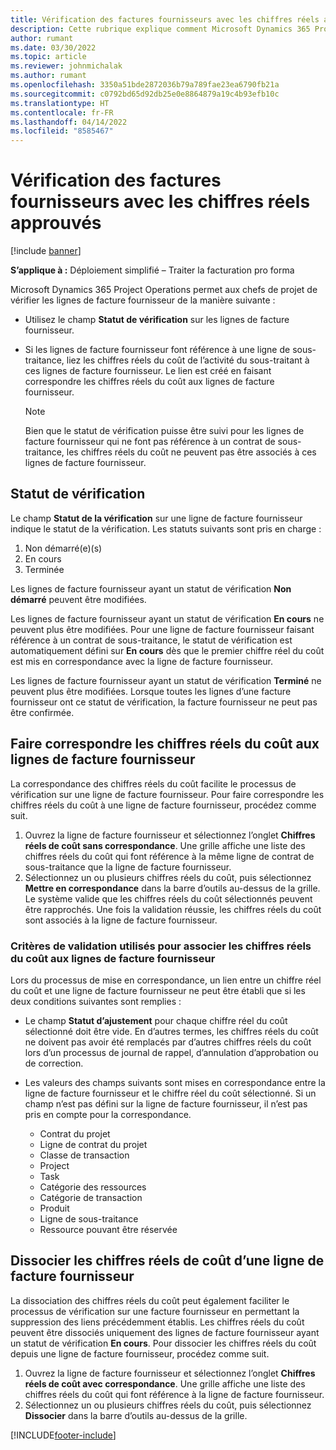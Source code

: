 ```yaml
---
title: Vérification des factures fournisseurs avec les chiffres réels approuvés
description: Cette rubrique explique comment Microsoft Dynamics 365 Project Operations permet aux chefs de projet de vérifier les factures des fournisseurs avec les chiffres réels qui ont été approuvés au fur et à mesure que les sous-traitants ont effectué le travail et enregistré le temps, ainsi que les dépenses et les matériaux utilisés par les membres de l’équipe de projet.
author: rumant
ms.date: 03/30/2022
ms.topic: article
ms.reviewer: johnmichalak
ms.author: rumant
ms.openlocfilehash: 3350a51bde2872036b79a789fae23ea6790fb21a
ms.sourcegitcommit: c0792bd65d92db25e0e8864879a19c4b93efb10c
ms.translationtype: HT
ms.contentlocale: fr-FR
ms.lasthandoff: 04/14/2022
ms.locfileid: "8585467"
---
```

# <a name="verification-of-vendor-invoices-with-approved-actuals"></a>Vérification des factures fournisseurs avec les chiffres réels approuvés

[!include [banner](../../includes/dataverse-preview.md)]

**S’applique à :** Déploiement simplifié – Traiter la facturation pro forma

Microsoft Dynamics 365 Project Operations permet aux chefs de projet de vérifier les lignes de facture fournisseur de la manière suivante :

- Utilisez le champ **Statut de vérification** sur les lignes de facture fournisseur.
- Si les lignes de facture fournisseur font référence à une ligne de sous-traitance, liez les chiffres réels du coût de l’activité du sous-traitant à ces lignes de facture fournisseur. Le lien est créé en faisant correspondre les chiffres réels du coût aux lignes de facture fournisseur.

    > [!NOTE]
    > Bien que le statut de vérification puisse être suivi pour les lignes de facture fournisseur qui ne font pas référence à un contrat de sous-traitance, les chiffres réels du coût ne peuvent pas être associés à ces lignes de facture fournisseur.

## <a name="verification-status"></a>Statut de vérification

Le champ **Statut de la vérification** sur une ligne de facture fournisseur indique le statut de la vérification. Les statuts suivants sont pris en charge :

1. Non démarré(e)(s)
2. En cours
3. Terminée

Les lignes de facture fournisseur ayant un statut de vérification **Non démarré** peuvent être modifiées.

Les lignes de facture fournisseur ayant un statut de vérification **En cours** ne peuvent plus être modifiées. Pour une ligne de facture fournisseur faisant référence à un contrat de sous-traitance, le statut de vérification est automatiquement défini sur **En cours** dès que le premier chiffre réel du coût est mis en correspondance avec la ligne de facture fournisseur.

Les lignes de facture fournisseur ayant un statut de vérification **Terminé** ne peuvent plus être modifiées. Lorsque toutes les lignes d’une facture fournisseur ont ce statut de vérification, la facture fournisseur ne peut pas être confirmée.

## <a name="match-cost-actuals-to-vendor-invoice-lines"></a>Faire correspondre les chiffres réels du coût aux lignes de facture fournisseur

La correspondance des chiffres réels du coût facilite le processus de vérification sur une ligne de facture fournisseur. Pour faire correspondre les chiffres réels du coût à une ligne de facture fournisseur, procédez comme suit.

1. Ouvrez la ligne de facture fournisseur et sélectionnez l’onglet **Chiffres réels de coût sans correspondance**. Une grille affiche une liste des chiffres réels du coût qui font référence à la même ligne de contrat de sous-traitance que la ligne de facture fournisseur.
2. Sélectionnez un ou plusieurs chiffres réels du coût, puis sélectionnez **Mettre en correspondance** dans la barre d’outils au-dessus de la grille. Le système valide que les chiffres réels du coût sélectionnés peuvent être rapprochés. Une fois la validation réussie, les chiffres réels du coût sont associés à la ligne de facture fournisseur.

### <a name="validation-criteria-that-are-used-to-link-cost-actuals-to-vendor-invoice-lines"></a>Critères de validation utilisés pour associer les chiffres réels du coût aux lignes de facture fournisseur

Lors du processus de mise en correspondance, un lien entre un chiffre réel du coût et une ligne de facture fournisseur ne peut être établi que si les deux conditions suivantes sont remplies :

- Le champ **Statut d’ajustement** pour chaque chiffre réel du coût sélectionné doit être vide. En d’autres termes, les chiffres réels du coût ne doivent pas avoir été remplacés par d’autres chiffres réels du coût lors d’un processus de journal de rappel, d’annulation d’approbation ou de correction.
- Les valeurs des champs suivants sont mises en correspondance entre la ligne de facture fournisseur et le chiffre réel du coût sélectionné. Si un champ n’est pas défini sur la ligne de facture fournisseur, il n’est pas pris en compte pour la correspondance.

    - Contrat du projet
    - Ligne de contrat du projet
    - Classe de transaction
    - Project
    - Task
    - Catégorie des ressources
    - Catégorie de transaction
    - Produit
    - Ligne de sous-traitance
    - Ressource pouvant être réservée

## <a name="unmatch-cost-actuals-from-a-vendor-invoice-line"></a>Dissocier les chiffres réels de coût d’une ligne de facture fournisseur

La dissociation des chiffres réels du coût peut également faciliter le processus de vérification sur une facture fournisseur en permettant la suppression des liens précédemment établis. Les chiffres réels du coût peuvent être dissociés uniquement des lignes de facture fournisseur ayant un statut de vérification **En cours**. Pour dissocier les chiffres réels du coût depuis une ligne de facture fournisseur, procédez comme suit.

1. Ouvrez la ligne de facture fournisseur et sélectionnez l’onglet **Chiffres réels de coût avec correspondance**. Une grille affiche une liste des chiffres réels du coût qui font référence à la ligne de facture fournisseur.
2. Sélectionnez un ou plusieurs chiffres réels du coût, puis sélectionnez **Dissocier** dans la barre d’outils au-dessus de la grille.

[!INCLUDE[footer-include](../../includes/footer-banner.md)]
